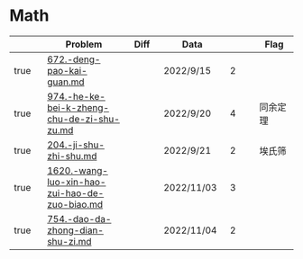# Math



<table><thead><tr><th width="73" data-type="checkbox"> </th><th width="280">Problem</th><th width="83" data-type="select">Diff</th><th width="119">Data</th><th width="96" data-type="rating" data-max="5"></th><th width="98">Flag</th></tr></thead><tbody><tr><td>true</td><td><a data-mention href="672.-deng-pao-kai-guan.md">672.-deng-pao-kai-guan.md</a></td><td></td><td>2022/9/15</td><td>2</td><td></td></tr><tr><td>true</td><td><a data-mention href="974.-he-ke-bei-k-zheng-chu-de-zi-shu-zu.md">974.-he-ke-bei-k-zheng-chu-de-zi-shu-zu.md</a></td><td></td><td>2022/9/20</td><td>4</td><td>同余定理</td></tr><tr><td>true</td><td><a data-mention href="204.-ji-shu-zhi-shu.md">204.-ji-shu-zhi-shu.md</a></td><td></td><td>2022/9/21</td><td>2</td><td>埃氏筛</td></tr><tr><td>true</td><td><a data-mention href="1620.-wang-luo-xin-hao-zui-hao-de-zuo-biao.md">1620.-wang-luo-xin-hao-zui-hao-de-zuo-biao.md</a></td><td></td><td>2022/11/03</td><td>3</td><td></td></tr><tr><td>true</td><td><a data-mention href="754.-dao-da-zhong-dian-shu-zi.md">754.-dao-da-zhong-dian-shu-zi.md</a></td><td></td><td>2022/11/04</td><td>2</td><td></td></tr></tbody></table>


